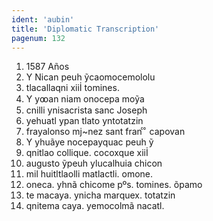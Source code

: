 ```yaml
---
ident: 'aubin'
title: 'Diplomatic Transcription'
pagenum: 132
---
```

1.    1587 Años
2.    Y Nican peuh ỹcaomocemololu
3.    tlacallaqni xiiİ tomines.
4.    Y yꝏan niam onocepa moỹa
5.    cnilli ynisacrista sanc Joseph
6.    yehuatl ypan tlato yntotatzin
7.    frayalonso mj~nez sant fran ͨ  ͦ  capovan
8.    Y yhuãye nocepayquac peuh ỹ
9.    qnitlao collique. cocoxque xiiİ
10. augusto ỹpeuh ylucalhuia chicon
11. mil huitltlaolli matlactli. omone.
12. oneca. yhnã chicome pºs. tomines. õpamo
13. te macaya. ynicha marquex. totatzin
14. qnitema caya. yemocolmã nacatl.

